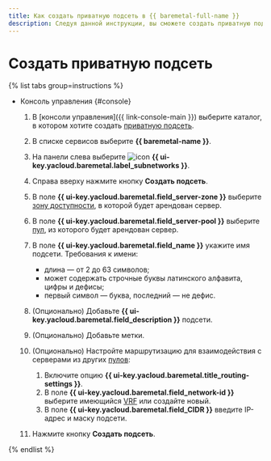 ```yaml
---
title: Как создать приватную подсеть в {{ baremetal-full-name }}
description: Следуя данной инструкции, вы сможете создать приватную подсеть, к которой подключите ваши серверы в {{ baremetal-full-name }}.
---
```


# Создать приватную подсеть

{% list tabs group=instructions %}

- Консоль управления {#console}

  1. В [консоли управления]({{ link-console-main }}) выберите каталог, в котором хотите создать [приватную подсеть](../concepts/network.md#private-subnet).
  1. В списке сервисов выберите **{{ baremetal-name }}**.
  1. На панели слева выберите ![icon](../../_assets/console-icons/nodes-right.svg) **{{ ui-key.yacloud.baremetal.label_subnetworks }}**.
  1. Справа вверху нажмите кнопку **Создать подсеть**.
  1. В поле **{{ ui-key.yacloud.baremetal.field_server-zone }}** выберите [зону доступности](../../overview/concepts/geo-scope.md), в которой будет арендован сервер.
  1. В поле **{{ ui-key.yacloud.baremetal.field_server-pool }}** выберите [пул](../concepts/servers.md#server-pools), из которого будет арендован сервер.
  1. В поле **{{ ui-key.yacloud.baremetal.field_name }}** укажите имя подсети. Требования к имени:

     * длина — от 2 до 63 символов;
     * может содержать строчные буквы латинского алфавита, цифры и дефисы;
     * первый символ — буква, последний — не дефис.

  1. (Опционально) Добавьте **{{ ui-key.yacloud.baremetal.field_description }}** подсети.
  1. (Опционально) Добавьте метки.
  1. (Опционально) Настройте маршрутизацию для взаимодействия с серверами из других [пулов](../concepts/servers.md#server-pools):

     1. Включите опцию **{{ ui-key.yacloud.baremetal.title_routing-settings }}**.
     1. В поле **{{ ui-key.yacloud.baremetal.field_network-id }}** выберите имеющийся [VRF](../concepts/network.md#vrf-segment) или создайте новый.
     1. В поле **{{ ui-key.yacloud.baremetal.field_CIDR }}** введите IP-адрес и маску подсети.

  1. Нажмите кнопку **Создать подсеть**.

{% endlist %}
